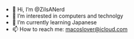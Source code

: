 - 👋 Hi, I’m @ZiIsANerd
- 👀 I’m interested in computers and technolgy
- 🌱 I’m currently learning Japanese
- 📫 How to reach me: macoslover@icloud.com 
